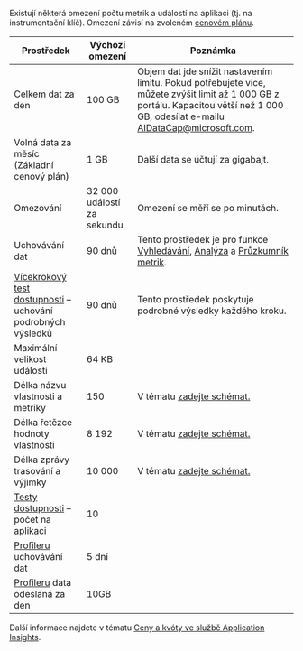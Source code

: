 Existují některá omezení počtu metrik a událostí na aplikaci (tj. na instrumentační klíč). Omezení závisí na zvoleném [cenovém plánu](https://azure.microsoft.com/pricing/details/application-insights/).

| **Prostředek** | **Výchozí omezení** | **Poznámka**
| --- | --- | --- |
| Celkem dat za den | 100 GB | Objem dat jde snížit nastavením limitu. Pokud potřebujete více, můžete zvýšit limit až 1 000 GB z portálu. Kapacitou větší než 1 000 GB, odesílat e-mailu AIDataCap@microsoft.com.
| Volná data za měsíc<br/> (Základní cenový plán) | 1 GB | Další data se účtují za gigabajt.
| Omezování | 32 000 událostí za sekundu | Omezení se měří se po minutách.
| Uchovávání dat | 90 dnů | Tento prostředek je pro funkce [Vyhledávání](../articles/application-insights/app-insights-diagnostic-search.md), [Analýza](../articles/application-insights/app-insights-analytics.md) a [Průzkumník metrik](../articles/application-insights/app-insights-metrics-explorer.md).
| [Vícekrokový test dostupnosti](../articles/application-insights/app-insights-monitor-web-app-availability.md#multi-step-web-tests) – uchování podrobných výsledků | 90 dnů | Tento prostředek poskytuje podrobné výsledky každého kroku.
| Maximální velikost události | 64 KB | 
| Délka názvu vlastnosti a metriky | 150 | V tématu [zadejte schémat.](https://github.com/Microsoft/ApplicationInsights-Home/blob/master/EndpointSpecs/Schemas/Docs/)
| Délka řetězce hodnoty vlastnosti | 8 192 | V tématu [zadejte schémat.](https://github.com/Microsoft/ApplicationInsights-Home/blob/master/EndpointSpecs/Schemas/Docs/)
| Délka zprávy trasování a výjimky | 10 000 | V tématu [zadejte schémat.](https://github.com/Microsoft/ApplicationInsights-Home/blob/master/EndpointSpecs/Schemas/Docs/)
| [Testy dostupnosti](../articles/application-insights/app-insights-monitor-web-app-availability.md) – počet na aplikaci  | 10 |
| [Profileru](../articles/application-insights/app-insights-profiler.md) uchovávání dat | 5 dní |
| [Profileru](../articles/application-insights/app-insights-profiler.md) data odeslaná za den | 10GB |

Další informace najdete v tématu [Ceny a kvóty ve službě Application Insights](../articles/application-insights/app-insights-pricing.md).

